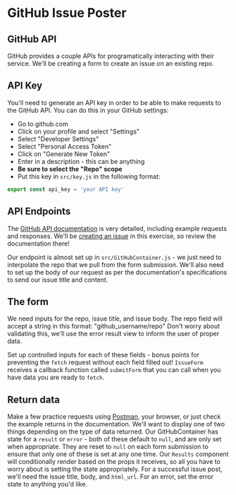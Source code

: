 # GitHub Issue Poster

## GitHub API 

GitHub provides a couple APIs for programatically interacting with their service. We'll be creating a form to create an issue on an existing repo. 

## API Key

You'll need to generate an API key in order to be able to make requests to the GitHub API. You can do this in your GitHub settings:

- Go to github.com
- Click on your profile and select "Settings"
- Select "Developer Settings"
- Select "Personal Access Token"
- Click on "Generate New Token"
- Enter in a description - this can be anything
- **Be sure to select the "Repo" scope**
- Put this key in `src/key.js` in the following format: 

```js
export const api_key = 'your API key'
```

## API Endpoints

The [GitHub API documentation](https://developer.github.com/v3/) is very detailed, including example requests and responses. 
We'll be [creating an issue](https://developer.github.com/v3/issues/#create-an-issue) in this exercise, so review the documentation there!

Our endpoint is almost set up in `src/GitHubContainer.js` - we just need to interpolate the repo that we pull from the form submission. 
We'll also need to set up the body of our request as per the documentation's specifications to send our issue title and content.

## The form

We need inputs for the repo, issue title, and issue body. The repo field will accept a string in this format: "github_username/repo"
Don't worry about validating this, we'll use the error result view to inform the user of proper data. 

Set up controlled inputs for each of these fields - bonus points for preventing the `fetch` request without each field filled out!
`IssueForm` receives a callback function called `submitForm` that you can call when you have data you are ready to `fetch`.

## Return data

Make a few practice requests using [Postman](https://www.getpostman.com/downloads/), your browser, or just check the example returns in the documentation.
We'll want to display one of two things depending on the type of data returned. Our GitHubContainer has state for a `result` or `error` - both of these 
default to `null`, and are only set when appropriate. They are reset to `null` on each form submission to ensure that only one of these is set at any one time.
Our `Results` component will conditionally render based on the props it receives, so all you have to worry about is setting the state appropriately. 
For a successful issue post, we'll need the issue title, body, and `html_url`. For an error, set the error state to anything you'd like.

